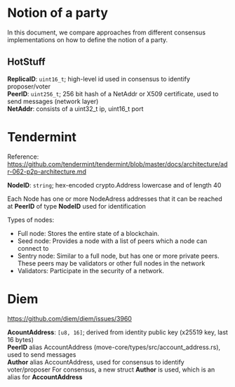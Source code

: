 # Notion of a party
In this document, we compare approaches from different consensus implementations on how to define the notion of a party. 

## HotStuff
**ReplicaID**: `uint16_t`; high-level id used in consensus to identify proposer/voter<br>
**PeerID**: `uint256_t`; 256 bit hash of a NetAddr or X509 certificate, used to send messages (network layer)<br>
**NetAddr**: consists of a uint32_t ip, uint16_t port

# Tendermint
Reference: https://github.com/tendermint/tendermint/blob/master/docs/architecture/adr-062-p2p-architecture.md 
 
**NodeID**: `string`; hex-encoded crypto.Address lowercase and of length 40 

Each Node has one or more NodeAdress addresses that it can be reached at 
**PeerID** of type **NodeID** used for identification 

Types of nodes:  
- Full node: Stores the entire state of a blockchain. 
- Seed node: Provides a node with a list of peers which a node can connect to 
- Sentry node: Similar to a full node, but has one or more private peers. These peers may be validators or other full nodes in the network 
- Validators: Participate in the security of a network.  

# Diem
https://github.com/diem/diem/issues/3960 

**AcountAddress**: `[u8, 16]`; derived from identity public key (x25519 key, last 16 bytes) <br>
**PeerID** alias AccountAddress (move-core/types/src/account_address.rs), used to send messages<br> 
**Author** alias AccountAddress, used for consensus to identify voter/proposer
For consensus, a new struct **Author** is used, which is an alias for **AccountAddress** 

